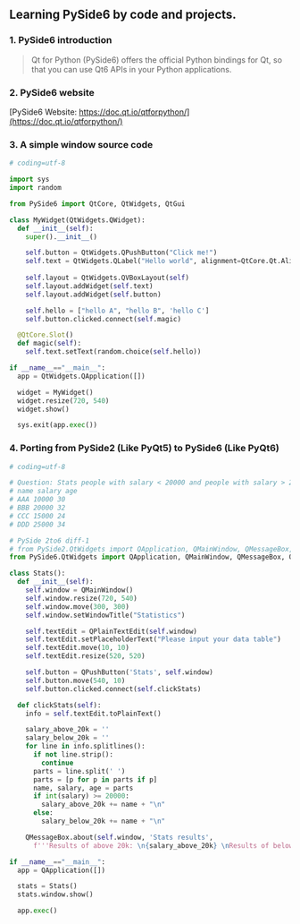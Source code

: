 ## Learning PySide6 by code and projects.

### 1. PySide6 introduction
>Qt for Python (PySide6) offers the official Python bindings for Qt, so that you can use Qt6 APIs in your Python applications.

### 2. PySide6 website
[PySide6 Website: https://doc.qt.io/qtforpython/](https://doc.qt.io/qtforpython/)

### 3. A simple window source code

```Python
# coding=utf-8

import sys
import random

from PySide6 import QtCore, QtWidgets, QtGui

class MyWidget(QtWidgets.QWidget):
  def __init__(self):
    super().__init__()

    self.button = QtWidgets.QPushButton("Click me!")
    self.text = QtWidgets.QLabel("Hello world", alignment=QtCore.Qt.AlignCenter)
    
    self.layout = QtWidgets.QVBoxLayout(self)
    self.layout.addWidget(self.text)
    self.layout.addWidget(self.button)

    self.hello = ["hello A", "hello B", 'hello C']
    self.button.clicked.connect(self.magic)

  @QtCore.Slot()
  def magic(self):
    self.text.setText(random.choice(self.hello))

if __name__=="__main__":
  app = QtWidgets.QApplication([])

  widget = MyWidget()
  widget.resize(720, 540)
  widget.show()

  sys.exit(app.exec())
```

### 4. Porting from PySide2 (Like PyQt5) to PySide6 (Like PyQt6)
```Python
# coding=utf-8

# Question: Stats people with salary < 20000 and people with salary > 20000?
# name salary age
# AAA 10000 30
# BBB 20000 32
# CCC 15000 24
# DDD 25000 34

# PySide 2to6 diff-1
# from PySide2.QtWidgets import QApplication, QMainWindow, QMessageBox, QPushButton, QPlainTextEdit
from PySide6.QtWidgets import QApplication, QMainWindow, QMessageBox, QPushButton, QPlainTextEdit

class Stats():
  def __init__(self):
    self.window = QMainWindow()
    self.window.resize(720, 540)
    self.window.move(300, 300)
    self.window.setWindowTitle("Statistics")

    self.textEdit = QPlainTextEdit(self.window)
    self.textEdit.setPlaceholderText("Please input your data table")
    self.textEdit.move(10, 10)
    self.textEdit.resize(520, 520)

    self.button = QPushButton('Stats', self.window)
    self.button.move(540, 10)
    self.button.clicked.connect(self.clickStats)

  def clickStats(self):
    info = self.textEdit.toPlainText()

    salary_above_20k = ''
    salary_below_20k = ''
    for line in info.splitlines():
      if not line.strip():
        continue
      parts = line.split(' ')
      parts = [p for p in parts if p]
      name, salary, age = parts
      if int(salary) >= 20000:
        salary_above_20k += name + "\n"
      else:
        salary_below_20k += name + "\n"

    QMessageBox.about(self.window, 'Stats results', 
      f'''Results of above 20k: \n{salary_above_20k} \nResults of below 20k: \n{salary_below_20k}''')

if __name__=="__main__":
  app = QApplication([])

  stats = Stats()
  stats.window.show()

  app.exec()
```
